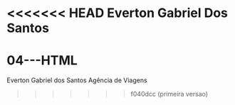 <<<<<<< HEAD
Everton Gabriel Dos Santos
=======
# 04---HTML
Everton Gabriel dos Santos
Agência de Viagens
>>>>>>> f040dcc (primeira versao)

